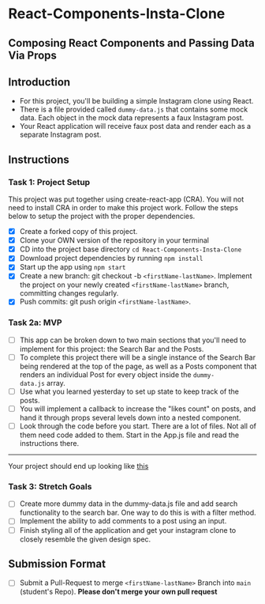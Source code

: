 # React-Components-Insta-Clone

## Composing React Components and Passing Data Via Props

## Introduction

- For this project, you'll be building a simple Instagram clone using React.
- There is a file provided called `dummy-data.js` that contains some mock data.
  Each object in the mock data represents a faux Instagram post.
- Your React application will receive faux post data and render each as a
  separate Instagram post.

## Instructions

### Task 1: Project Setup

This project was put together using create-react-app (CRA). You will not need to
install CRA in order to make this project work. Follow the steps below to setup
the project with the proper dependencies.

- [x] Create a forked copy of this project.
- [x] Clone your OWN version of the repository in your terminal
- [x] CD into the project base directory `cd React-Components-Insta-Clone`
- [x] Download project dependencies by running `npm install`
- [x] Start up the app using `npm start`
- [x] Create a new branch: git checkout -b `<firstName-lastName>`. Implement the
      project on your newly created `<firstName-lastName>` branch, committing
      changes regularly.
- [x] Push commits: git push origin `<firstName-lastName>`.

### Task 2a: MVP

- [ ] This app can be broken down to two main sections that you'll need to
      implement for this project: the Search Bar and the Posts.
- [ ] To complete this project there will be a single instance of the Search Bar
      being rendered at the top of the page, as well as a Posts component that
      renders an individual Post for every object inside
      the `dummy-data.js` array.
- [ ] Use what you learned yesterday to set up state to keep track of the posts.
- [ ] You will implement a callback to increase the "likes count" on posts, and
      hand it through props several levels down into a nested component.
- [ ] Look through the code before you start. There are a lot of files. Not all
      of them need code added to them. Start in the App.js file and read the
      instructions there.

---

Your project should end up looking like
[this](https://tk-assets.lambdaschool.com/228297b1-2407-4e39-9704-3926767e4ac7_insta-clone.png)

### Task 3: Stretch Goals

- [ ] Create more dummy data in the dummy-data.js file and add search
      functionality to the search bar. One way to do this is with a filter
      method.
- [ ] Implement the ability to add comments to a post using an input.
- [ ] Finish styling all of the application and get your instagram clone to
      closely resemble the given design spec.

## Submission Format

- [ ] Submit a Pull-Request to merge `<firstName-lastName>` Branch into `main`
      (student's Repo). **Please don't merge your own pull request**
